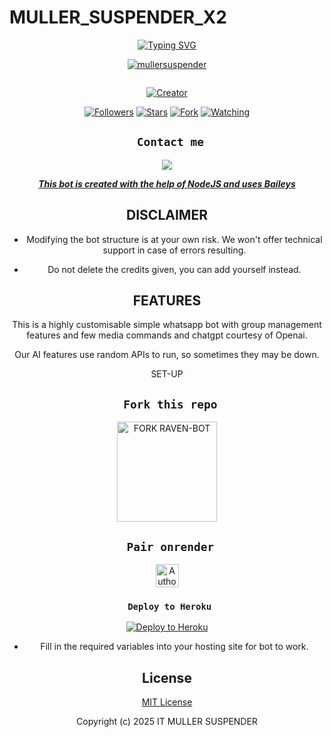 # MULLER_SUSPENDER_X2
<div align="center">
  <a href="https://git.io/typing-svg">
    <img src="https://readme-typing-svg.demolab.com?font=Black+Ops+One&size=50&pause=1000&color=1BAFBAFF&center=true&width=910&height=100&lines=HOLLA+THIS+IS+MULLER-SUSPENDER;MULTI+DEVICE+WHATSAPP+BOT;MADE+TO+HELP+WHATSAPP+USERS;STAR+AND+FORK+THE+REPO" alt="Typing SVG" />
  </a>
</p>
  
<p align="center">

[![mullersuspender](https://github.com/dysonsky/MULLER-SUSPENDER-X2.git?lenght=50width=50)](https://github.com/dysonsky/MULLER-SUSPENDER-X2.git)
</p>
<p align="center">
  <a href="#"><img src="http://readme-typing-svg.herokuapp.com?color=d1fa02&center=true&vCenter=true&multiline=false&lines=TECH+WHATSAPP+BOT" alt="">
</p>
<p align="center">
<a href="#"><img title="Creator" src="https://img.shields.io/badge/Creator-tech-blue.svg?style=for-the-badge&logo=github"></a>
</p>
<p align="center">
<a href="https://github.com/dysonsky/MULLER-SUSPENDER-X2.git?tab=followers"><img title="Followers" src="https://img.shields.io/github/followers/mullersuspender?label=Followers&style=social"></a>
<a href="https://github.com/dysonsky/MULLER-SUSPENDER-X2.git/suspender-bot/stargazers/"><img title="Stars" src="https://img.shields.io/github/stars/mullersuspender/MULLER_SUSPENDER_X2?&style=social"></a>
<a href="https://https://github.com/dysonsky/MULLER-SUSPENDER-X2.git/MULLER_SUSPENDER_X2/network/members"><img title="Fork" src="https://img.shields.io/github/forks/dysonsky/MULLER_SUSPENDER_X2?style=social"></a>
<a href="https://github.com/dysonsky/MULLER-SUSPENDER-X2.git/MULLER_SUSPENDER_X2/watchers"><img title="Watching" src="https://github.com/dysonsky/MULLER-SUSPENDER-X2.git?label=Watching&style=social"></a>
</p>
 

## ` Contact me`

<p align="center">

<a href="https://api.whatsapp.com/send?phone=254705101667&text=Hello+suspender+dev+i+need+your+Help+on..."><img src="https://img.shields.io/badge/Contact-25D366?style=for-the-badge&logo=whatsapp&logoColor=white" />


***This bot is created with the help of NodeJS and uses [Baileys](https://github.com/whiskeysockets/Baileys)***


## DISCLAIMER
- Modifying the bot structure is at your own risk. We won't offer technical support in case of errors resulting.

- Do not delete the credits given,  you can add yourself instead.

## FEATURES
This is a highly customisable simple whatsapp bot with group management features and few media commands and chatgpt courtesy of Openai.

Our AI features use random APIs to run, so sometimes they may be down.

 SET-UP

## ` Fork this repo`
<p align="centre">
<a href="https://github.com/dysonsky/MULLER-SUSPENDER-X2.git/fork"><img src="https://img.shields.io/badge/Fork%20Create-purple?style=for-the-badge&logo=github" alt="FORK RAVEN-BOT" width="160"></a>
<p/>

  
## ` Pair onrender`
<p align="centre">
<a href="https://pairing-suspender.onrender.com"><img height= "37" title="Author" src="https://img.shields.io/badge/Session-gold?style=for-the-badge&logo=render"></a>
<p/>
            

###  ` Deploy to Heroku`
<p align="center">
     <a href="https://verify-me-umber.vercel.app/">
       <img src="https://www.herokucdn.com/deploy/button.svg" alt="Deploy to Heroku"/>
     </a>
 </p>
 

    

- Fill in the required variables into your hosting site for bot to work.
 </h2>
     

    
 





## License

[MIT License](https://github.com/dysonsky/MULLER-SUSPENDER-X2.git/blob/main/LICENSE)

Copyright (c) 2025 IT MULLER SUSPENDER

